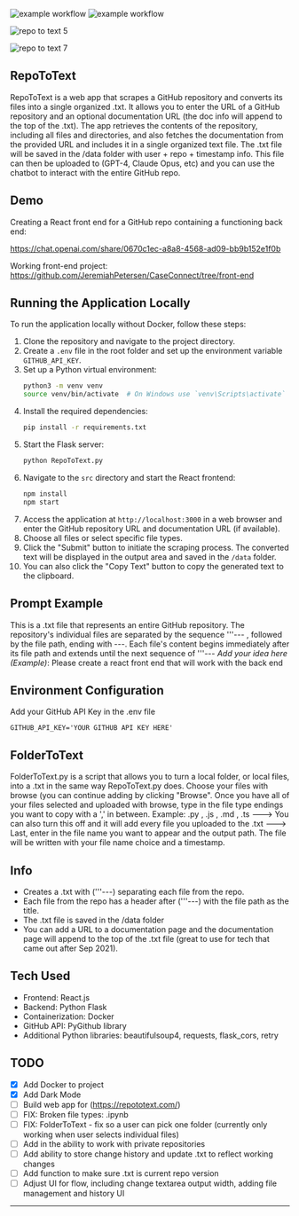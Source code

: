 
![example workflow](https://github.com/JeremiahPetersen/RepoToText/actions/workflows/pylint.yml/badge.svg)
![example workflow](https://github.com/JeremiahPetersen/RepoToText/actions/workflows/es-lint.yml/badge.svg)

![repo to text 5](https://github.com/JeremiahPetersen/RepoToText/assets/118206017/0d65016d-6388-48e0-b833-4ea1a169acfe)

![repo to text 7](https://github.com/JeremiahPetersen/RepoToText/assets/118206017/7d28fa8f-8bb1-4ddd-99f3-b33ddb26f0e9)

## RepoToText

RepoToText is a web app that scrapes a GitHub repository and converts its files into a single organized .txt. It allows you to enter the URL of a GitHub repository and an optional documentation URL (the doc info will append to the top of the .txt). The app retrieves the contents of the repository, including all files and directories, and also fetches the documentation from the provided URL and includes it in a single organized text file. The .txt file will be saved in the /data folder with user + repo + timestamp info. This file can then be uploaded to (GPT-4, Claude Opus, etc) and you can use the chatbot to interact with the entire GitHub repo. 

## Demo

Creating a React front end for a GitHub repo containing a functioning back end:

https://chat.openai.com/share/0670c1ec-a8a8-4568-ad09-bb9b152e1f0b

Working front-end project: https://github.com/JeremiahPetersen/CaseConnect/tree/front-end


## Running the Application Locally

To run the application locally without Docker, follow these steps:

1. Clone the repository and navigate to the project directory.
2. Create a `.env` file in the root folder and set up the environment variable `GITHUB_API_KEY`.
3. Set up a Python virtual environment:
   ```bash
   python3 -m venv venv
   source venv/bin/activate  # On Windows use `venv\Scripts\activate`
   ```
4. Install the required dependencies:
   ```bash
   pip install -r requirements.txt
   ```
5. Start the Flask server:
   ```bash
   python RepoToText.py
   ```
6. Navigate to the `src` directory and start the React frontend:
   ```bash
   npm install
   npm start
   ```
7. Access the application at `http://localhost:3000` in a web browser and enter the GitHub repository URL and documentation URL (if available).
8. Choose all files or select specific file types.
9. Click the "Submit" button to initiate the scraping process. The converted text will be displayed in the output area and saved in the `/data` folder.
10. You can also click the "Copy Text" button to copy the generated text to the clipboard.


## Prompt Example

This is a .txt file that represents an entire GitHub repository. The repository's individual files are separated by the sequence '''--- , followed by the file path, ending with ---. Each file's content begins immediately after its file path and extends until the next sequence of '''--- *Add your idea here (Example)*: Please create a react front end that will work with the back end 

## Environment Configuration
Add your GitHub API Key in the .env file 

```
GITHUB_API_KEY='YOUR GITHUB API KEY HERE'
```

## FolderToText

FolderToText.py is a script that allows you to turn a local folder, or local files, into a .txt in the same way RepoToText.py does.  Choose your files with browse (you can continue adding by clicking "Browse".  Once you have all of your files selected and uploaded with browse, type in the file type endings you want to copy with a ',' in between.  Example: .py , .js , .md , .ts ---> You can also turn this off and it will add every file you uploaded to the .txt ---> Last, enter in the file name you want to appear and the output path.  The file will be written with your file name choice and a timestamp.

## Info

- Creates a .txt with ('''---) separating each file from the repo.
- Each file from the repo has a header after ('''---) with the file path as the title.
- The .txt file is saved in the /data folder 
- You can add a URL to a documentation page and the documentation page will append to the top of the .txt file (great to use for tech that came out after Sep 2021).

## Tech Used

- Frontend: React.js
- Backend: Python Flask
- Containerization: Docker
- GitHub API: PyGithub library
- Additional Python libraries: beautifulsoup4, requests, flask_cors, retry


## TODO

- [x] Add Docker to project
- [x] Add Dark Mode
- [ ] Build web app for (https://repototext.com/)
- [ ] FIX: Broken file types: .ipynb
- [ ] FIX: FolderToText - fix so a user can pick one folder (currently only working when user selects individual files)
- [ ] Add in the ability to work with private repositories
- [ ] Add ability to store change history and update .txt to reflect working changes
- [ ] Add function to make sure .txt is current repo version
- [ ] Adjust UI for flow, including change textarea output width, adding file management and history UI

---
